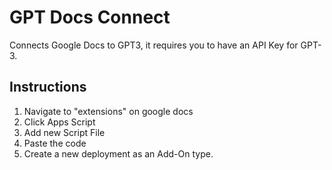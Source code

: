 # GPT Docs Connect
Connects Google Docs to GPT3, it requires you to have an API Key for GPT-3.

## Instructions
1. Navigate to "extensions" on google docs 
2. Click Apps Script
3. Add new Script File
4. Paste the code
5. Create a new deployment as an Add-On type.

